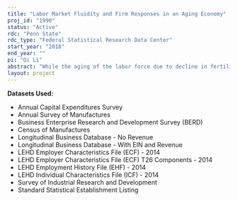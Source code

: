 ```yaml
---
title: "Labor Market Fluidity and Firm Responses in an Aging Economy"
proj_id: "1990"
status: "Active"
rdc: "Penn State"
rdc_type: "Federal Statistical Research Data Center"
start_year: "2018"
end_year: ""
pi: "Qi Li"
abstract: "While the aging of the labor force due to decline in fertility rates over the past few decades and the accompanying decline in labor market fluidity in the United States has drawn research attention recently, their influence on firms is little known. In this research, we investigate how firms respond to the shifting labor force age structure and the evolving labor market fluidity by focusing on three aspects: firm entry and exit rates, decisions affecting productivity (such as R&D activities, physical capital investment, and hiring of skilled labor), and realized productivity (mainly residual TFP). To this end, we link together data from the Longitudinal Business Database, Longitudinal Employer-Household Dynamics, Annual Capital Expenditures Survey, Business R&D and Innovation Survey (BRDIS), Census of Manufactures, and Annual Survey on Manufactures at the firm and establishment levels. "
layout: project
---
```


**Datasets Used:**

  - Annual Capital Expenditures Survey 
  - Annual Survey of Manufactures 
  - Business Enterprise Research and Development Survey (BERD) 
  - Census of Manufactures 
  - Longitudinal Business Database - No Revenue 
  - Longitudinal Business Database - With EIN and Revenue 
  - LEHD Employer Characteristics File (ECF) - 2014 
  - LEHD Employer Characteristics File (ECF) T26 Components - 2014 
  - LEHD Employment History File (EHF) - 2014 
  - LEHD Individual Characteristics File (ICF) - 2014 
  - Survey of Industrial Research and Development 
  - Standard Statistical Establishment Listing 

